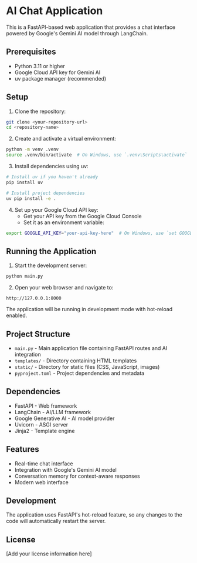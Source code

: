# AI Chat Application

This is a FastAPI-based web application that provides a chat interface powered by Google's Gemini AI model through LangChain.

## Prerequisites

- Python 3.11 or higher
- Google Cloud API key for Gemini AI
- uv package manager (recommended)

## Setup

1. Clone the repository:
```bash
git clone <your-repository-url>
cd <repository-name>
```

2. Create and activate a virtual environment:
```bash
python -m venv .venv
source .venv/bin/activate  # On Windows, use `.venv\Scripts\activate`
```

3. Install dependencies using uv:
```bash
# Install uv if you haven't already
pip install uv

# Install project dependencies
uv pip install -e .
```

4. Set up your Google Cloud API key:
   - Get your API key from the Google Cloud Console
   - Set it as an environment variable:
```bash
export GOOGLE_API_KEY="your-api-key-here"  # On Windows, use `set GOOGLE_API_KEY=your-api-key-here`
```

## Running the Application

1. Start the development server:
```bash
python main.py
```

2. Open your web browser and navigate to:
```
http://127.0.0.1:8000
```

The application will be running in development mode with hot-reload enabled.

## Project Structure

- `main.py` - Main application file containing FastAPI routes and AI integration
- `templates/` - Directory containing HTML templates
- `static/` - Directory for static files (CSS, JavaScript, images)
- `pyproject.toml` - Project dependencies and metadata

## Dependencies

- FastAPI - Web framework
- LangChain - AI/LLM framework
- Google Generative AI - AI model provider
- Uvicorn - ASGI server
- Jinja2 - Template engine

## Features

- Real-time chat interface
- Integration with Google's Gemini AI model
- Conversation memory for context-aware responses
- Modern web interface

## Development

The application uses FastAPI's hot-reload feature, so any changes to the code will automatically restart the server.

## License

[Add your license information here]
